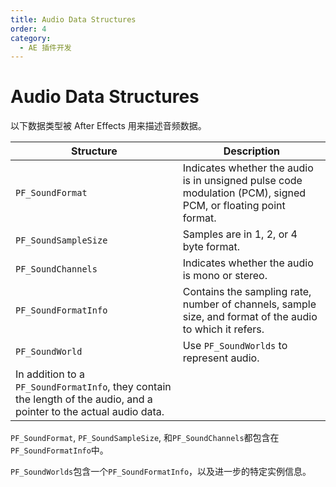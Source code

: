 ```yaml
---
title: Audio Data Structures
order: 4
category:
  - AE 插件开发
---
```


# Audio Data Structures

以下数据类型被 After Effects 用来描述音频数据。

| **Structure**                                                                                                        | **Description**                                                                                               |
| -------------------------------------------------------------------------------------------------------------------- | ------------------------------------------------------------------------------------------------------------- |
| `PF_SoundFormat`                                                                                                     | Indicates whether the audio is in unsigned pulse code modulation (PCM), signed PCM, or floating point format. |
| `PF_SoundSampleSize`                                                                                                 | Samples are in 1, 2, or 4 byte format.                                                                        |
| `PF_SoundChannels`                                                                                                   | Indicates whether the audio is mono or stereo.                                                                |
| `PF_SoundFormatInfo`                                                                                                 | Contains the sampling rate, number of channels, sample size, and format of the audio to which it refers.      |
| `PF_SoundWorld`                                                                                                      | Use `PF_SoundWorlds` to represent audio.                                                                      |
| In addition to a `PF_SoundFormatInfo`, they contain the length of the audio, and a pointer to the actual audio data. |

`PF_SoundFormat`, `PF_SoundSampleSize`, 和`PF_SoundChannels`都包含在`PF_SoundFormatInfo`中。

`PF_SoundWorlds`包含一个`PF_SoundFormatInfo`，以及进一步的特定实例信息。
